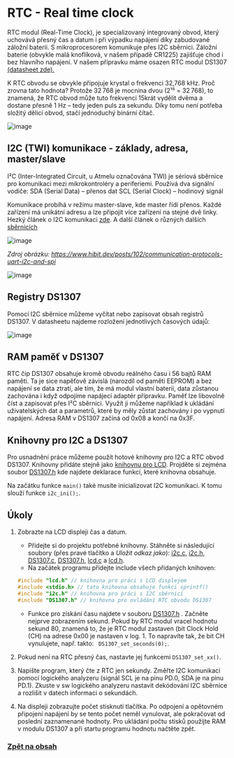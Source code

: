 # RTC - Real time clock

RTC modul (Real-Time Clock), je specializovaný integrovaný obvod, který uchovává přesný čas a datum i při výpadku napájení díky zabudované záložní baterii.
S mikroprocesorem komunikuje přes I2C sběrnici. Záložní baterie (obvykle malá knoflíková, v našem případě CR1225) zajišťuje chod i bez hlavního napájení. V našem přípravku máme osazen RTC modul DS1307 [(datasheet zde).](https://www.analog.com/media/en/technical-documentation/data-sheets/ds1307.pdf)

K RTC obvodu se obvykle připojuje krystal o frekvenci 32,768 kHz. Proč zrovna tato hodnota? Protože 32 768  je mocnina dvou (2¹⁵ = 32 768), to znamená, že RTC obvod může tuto frekvenci 15krát vydělit dvěma a dostane přesně 1 Hz – tedy jeden puls za sekundu. Díky tomu není potřeba složitý dělicí obvod, stačí jednoduchý binární čítač.

![image](https://github.com/user-attachments/assets/cce6d9e5-ccb2-46b5-b323-d633d9c3074b)

## I2C (TWI) komunikace - základy, adresa, master/slave
I²C (Inter-Integrated Circuit, u Atmelu označována TWI) je sériová sběrnice pro komunikaci mezi mikrokontroléry a periferiemi. Používá dva signální vodiče:
SDA (Serial Data) – přenos dat
SCL (Serial Clock) – hodinový signál

Komunikace probíhá v režimu master-slave, kde master řídí přenos. Každé zařízení má unikátní adresu a lze připojit více zařízení na stejné dvě linky. Hezký článek o I2C komunikaci [zde](http://www.elektromys.eu/clanky/ele_i2c/clanek.html). A další článek o různých dalších [sběrnicích](https://www.hibit.dev/posts/102/communication-protocols-uart-i2c-and-spi)

![image](https://github.com/user-attachments/assets/abc6c42b-abeb-4a6f-a850-ca47433e5dd9)
 
*Zdroj obrázku: https://www.hibit.dev/posts/102/communication-protocols-uart-i2c-and-spi*

![image](https://github.com/user-attachments/assets/8d93955c-0cee-41fa-94fe-6d2272da27a4)


## Registry DS1307
Pomocí I2C sběrnice můžeme vyčítat nebo zapisovat obsah registrů DS1307. V datasheetu najdeme rozložení jednotlivých časových údajů:

![image](https://github.com/user-attachments/assets/0fc05e64-ce7f-473a-a149-af28a7b3443b)


## RAM paměť v DS1307
RTC čip DS1307 obsahuje kromě obvodu reálného času i 56 bajtů RAM paměti. Ta je sice napěťově závislá (narozdíl od paměti EEPROM) a bez napájení se data ztratí, ale tím, že má modul vlastní baterii, data zůstanou zachována i když odpojíme napájecí adaptér přípravku. Paměť lze libovolně číst a zapisovat přes I²C sběrnici. Využít ji můžeme například k ukládání uživatelských dat a parametrů, které by měly zůstat zachovány i po vypnutí napájení. Adresa RAM v DS1307 začíná od 0x08 a končí na 0x3F.


## Knihovny pro I2C a DS1307
Pro usnadnění práce můžeme použít hotové knihovny pro I2C a  RTC obvod DS1307. Knihovny přidáte stejně jako [knihovnu pro LCD](https://tomaschovanec.github.io/MIT/12_LCD.html). Projděte si zejména soubor [DS1307.h](files/DS1307.h) kde najdete deklarace funkcí, které knihovna obsahuje.



Na začátku funkce ```main()``` také musíte inicializovat I2C komunikaci. K tomu slouží funkce ```i2c_ini();```.

## Úkoly
1. Zobrazte na LCD displeji čas a datum. 
    - Přidejte si do projektu potřebné knihovny. Stáhněte si následující soubory (přes pravé tlačítko a *Uložit odkaz jako*): [i2c.c](files/i2c.c),  [i2c.h](files/i2c.h), [DS1307.c](files/DS1307.c), [DS1307.h](files/DS1307.h), [lcd.c](files/lcd.c) a [lcd.h](files/lcd.h).
    - Na začátek programu přidejte include všech přidaných knihoven:
    
    ```c
    #include "lcd.h" // knihovna pro práci s LCD displejem
    #include <stdio.h> // tato knihovna obsahuje funkci sprintf()
    #include "i2c.h" // knihovna pro práci s I2C sběrnicí
    #include "DS1307.h" // knihovna pro ovládání RTC obvodu DS1307
    ```

    - Funkce pro získání času najdete v souboru [DS1307.h](files/DS1307.h) . Začněte nejprve zobrazením sekund. Pokud by RTC modul vracel hodnotu sekund 80, znamená to, že je RTC modul zastaven (bit Clock Hold (CH) na adrese 0x00 je nastaven v log. 1. To napravíte tak,     že bit CH vynulujete, např. takto: ``` DS1307_set_seconds(0);```.

2. Pokud není na RTC přesný čas, nastavte jej funkcemi ```DS1307_set_xx()```.

3. Napište program, který čte z RTC jen sekundy. Změřte I2C komunikaci pomocí logického analyzeru (signál SCL je na pinu PD.0, SDA je na pinu PD.1). Zkuste v sw logického analyzeru nastavit dekódování I2C sběrnice a rozlišit v datech informaci o sekundách.

4. Na displeji zobrazujte počet stisknutí tlačítka. Po odpojení a opětovném připojení napájení by se tento počet neměl vynulovat, ale pokračovat od poslední zaznamenané hodnoty. Pro ukládání počtu stisků použijte RAM v modulu DS1307 a při startu programu hodnotu načtěte zpět.


### [Zpět na obsah](README.md)
